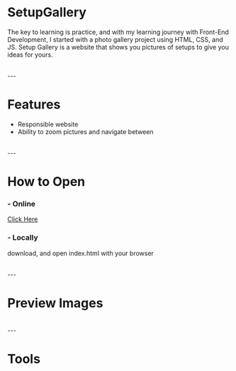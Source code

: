 # SetupGallery
The key to learning is practice, and with my learning journey with Front-End Development, I started with a photo gallery project using HTML, CSS, and JS.
Setup Gallery is a website that shows you pictures of setups to give you ideas for yours.

<br>
---
<br>

# Features
- Responsible website
- Ability to zoom pictures and navigate between

<br>
---
<br>

# How to Open
### - Online
[Click Here](https://akmofficial.github.io/SetupGallery/)
<br>
### - Locally
download, and open index.html with your browser

<br>
---
<br>

# Preview Images

<br>
---
<br>

# Tools
